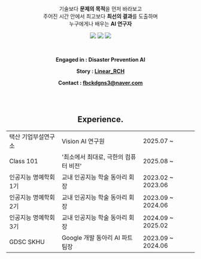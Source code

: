 <p align="center">
  기술보다 <b>문제의 목적</b>을 먼저 바라보고<br>
  주어진 시간 안에서 최고보다 <b>최선의 결과</b>를 도출하며<br>
  누구에게나 배우는 <b>AI 연구자</b>
</p>


<p align="center">
  <img src="https://img.shields.io/badge/AI%20Researcher-%231771FF?style=for-the-badge&logoColor=white" />
  <img src="https://img.shields.io/badge/Problem%20Driven-%231771FF?style=for-the-badge&logoColor=white" />
  <img src="https://img.shields.io/badge/Learning%20from%20Everyone-%231771FF?style=for-the-badge&logoColor=white" />
</p>

</br>

<div align="center">

<p><strong>Engaged in : Disaster Prevention AI</strong></p>

<p><strong> Story : <a href="https://velog.io/@fbckdgns3">Linear_RCH</a></strong></p>

<p><strong> Contact :
  <a href="mailto:fbckdgns3@naver.com">fbckdgns3@naver.com</a></strong>
</p>

</div>

</br>
</br>

<div align="center">

<h2><strong>Experience.</strong></h2>

<table>
  <tr>
    <td>택산 기업부설연구소</td>
    <td>Vision AI 연구원</td>
    <td>2025.07 ~</td>
  </tr>
  <tr>
    <td>Class 101</td>
    <td>'최소에서 최대로, 극한의 컴퓨터 비전'</td>
    <td>2025.08 ~</td>
  </tr>
  <tr>
    <td>인공지능 명예학회 1기</td>
    <td>교내 인공지능 학술 동아리 회장</td>
    <td>2023.02 ~ 2023.06</td>
  </tr>
  <tr>
    <td>인공지능 명예학회 2기</td>
    <td>교내 인공지능 학술 동아리 회장</td>
    <td>2023.09 ~ 2024.06</td>
  </tr>
  <tr>
    <td>인공지능 명예학회 3기</td>
    <td>교내 인공지능 학술 동아리 회장</td>
    <td>2024.09 ~ 2025.02</td>
  </tr>
  <tr>
    <td>GDSC SKHU</td>
    <td>Google 개발 동아리 AI 파트 팀장</td>
    <td>2023.09 ~ 2024.06</td>
  </tr>
</table>

</div>

